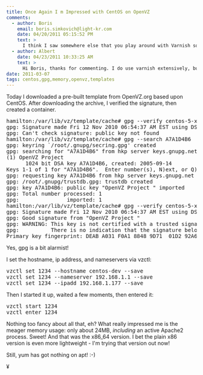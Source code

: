 ```yaml
---
title: Once Again I m Impressed with CentOS on OpenVZ
comments:
  - author: Boris
    email: boris.simkovich@light-kr.com
    date: 04/20/2011 05:15:52 PM
    text: >
      I think I saw somewhere else that you play around with Varnish sometimes.  Did you ever try to install Varnish on the Centos OpenVZ partition?  And, if so, did you have any success?<br/><br/>My colleagues have been trying to get Varnish to work on an OpenVZ Centos partition, and it doesn't seem to work.  We tried a stack setting fix that was mentioned somewhere else on the Internet by someone working with Varnish on a Debian OpenVZ VPS, but the fix didn't help.  So I'm curious if you had any luck.<br/><br/>Thanks!
  - author: Albert
    date: 04/23/2011 10:33:25 AM
    text: >
      Hi Boris, thanks for commenting. I do use varnish extensively, but haven't ever on CentOS. I'm not even sure if its available by the standard YUM repos or via EPEL.<br/><br/>Nor actually have I used it within a container, and I'm not sure I'd want to, but maybe a virtual machine - like Xen or VMWare. Varnish does a terrific job of taking advantage of modern kernel capabilities, so I'd want it to be as close to a kernel as possible.<br/><br/>Good luck! Please let me know if you figure it out!
date: 2011-03-07
tags: centos,gpg,memory,openvz,templates
---
```

Today I downloaded a pre-built template from OpenVZ.org based upon CentOS. After downloading the archive, I verified the signature, then created a container.

<pre class="terminal">
hamilton:/var/lib/vz/template/cache# gpg --verify centos-5-x86.tar.gz.asc
gpg: Signature made Fri 12 Nov 2010 06:54:37 AM EST using DSA key ID A7A1D4B6
gpg: Can't check signature: public key not found
hamilton:/var/lib/vz/template/cache# gpg --search A7A1D4B6
gpg: keyring `/root/.gnupg/secring.gpg' created
gpg: searching for "A7A1D4B6" from hkp server keys.gnupg.net
(1)	OpenVZ Project <security@openvz.org>
	  1024 bit DSA key A7A1D4B6, created: 2005-09-14
Keys 1-1 of 1 for "A7A1D4B6".  Enter number(s), N)ext, or Q)uit > 1
gpg: requesting key A7A1D4B6 from hkp server keys.gnupg.net
gpg: /root/.gnupg/trustdb.gpg: trustdb created
gpg: key A7A1D4B6: public key "OpenVZ Project <security@openvz.org>" imported
gpg: Total number processed: 1
gpg:               imported: 1
hamilton:/var/lib/vz/template/cache# gpg --verify centos-5-x86.tar.gz.asc
gpg: Signature made Fri 12 Nov 2010 06:54:37 AM EST using DSA key ID A7A1D4B6
gpg: Good signature from "OpenVZ Project <security@openvz.org>"
gpg: WARNING: This key is not certified with a trusted signature!
gpg:          There is no indication that the signature belongs to the owner.
Primary key fingerprint: DEAB A031 F0A1 8848 9D71  01D2 92A6 0DA6 A7A1 D4B6
</pre>

Yes, gpg is a bit alarmist!

I set the hostname, ip address, and nameservers via vzctl:

<pre class="terminal">
vzctl set 1234 --hostname centos-dev --save
vzctl set 1234 --nameserver 192.168.1.1 --save
vzctl set 1234 --ipadd 192.168.1.177 --save
</pre>

Then I started it up, waited a few moments, then entered it:

<pre class="terminal">
vzctl start 1234
vzctl enter 1234
</pre>

Nothing too fancy about all that, eh? What really impressed me is the meager memory usage: only about 24MB, *including* an active Apache2 process. Sweet! And that was the x86_64 version. I bet the plain x86 version is even more lightweight - I'm trying that version out now!

Still, yum has got nothing on apt! :-)

¥

